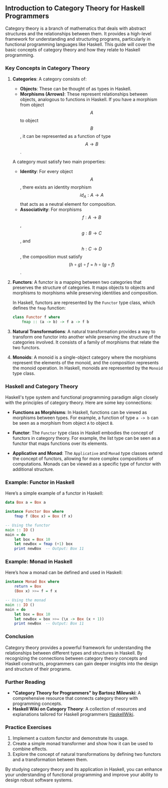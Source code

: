 ## Introduction to Category Theory for Haskell Programmers

Category theory is a branch of mathematics that deals with abstract structures and the relationships between them. It provides a high-level framework for understanding and structuring programs, particularly in functional programming languages like Haskell. This guide will cover the basic concepts of category theory and how they relate to Haskell programming.

### Key Concepts in Category Theory

1. **Categories**: A category consists of:
   - **Objects**: These can be thought of as types in Haskell.
   - **Morphisms (Arrows)**: These represent relationships between objects, analogous to functions in Haskell. If you have a morphism from object $$A$$ to object $$B$$, it can be represented as a function of type $$A \to B$$.

   A category must satisfy two main properties:
   - **Identity**: For every object $$A$$, there exists an identity morphism $$id_A: A \to A$$ that acts as a neutral element for composition.
   - **Associativity**: For morphisms $$f: A \to B$$, $$g: B \to C$$, and $$h: C \to D$$, the composition must satisfy $$(h \circ g) \circ f = h \circ (g \circ f)$$.

2. **Functors**: A functor is a mapping between two categories that preserves the structure of categories. It maps objects to objects and morphisms to morphisms while preserving identities and composition.

   In Haskell, functors are represented by the `Functor` type class, which defines the `fmap` function:

   ```haskell
   class Functor f where
       fmap :: (a -> b) -> f a -> f b
   ```

3. **Natural Transformations**: A natural transformation provides a way to transform one functor into another while preserving the structure of the categories involved. It consists of a family of morphisms that relate the two functors.

4. **Monoids**: A monoid is a single-object category where the morphisms represent the elements of the monoid, and the composition represents the monoid operation. In Haskell, monoids are represented by the `Monoid` type class.

### Haskell and Category Theory

Haskell's type system and functional programming paradigm align closely with the principles of category theory. Here are some key connections:

- **Functions as Morphisms**: In Haskell, functions can be viewed as morphisms between types. For example, a function of type `a -> b` can be seen as a morphism from object `A` to object `B`.

- **Functor**: The `Functor` type class in Haskell embodies the concept of functors in category theory. For example, the list type can be seen as a functor that maps functions over its elements.

- **Applicative and Monad**: The `Applicative` and `Monad` type classes extend the concept of functors, allowing for more complex compositions of computations. Monads can be viewed as a specific type of functor with additional structure.

### Example: Functor in Haskell

Here’s a simple example of a functor in Haskell:

```haskell
data Box a = Box a

instance Functor Box where
    fmap f (Box x) = Box (f x)

-- Using the functor
main :: IO ()
main = do
    let box = Box 10
    let newBox = fmap (+1) box
    print newBox  -- Output: Box 11
```

### Example: Monad in Haskell

Here’s how a monad can be defined and used in Haskell:

```haskell
instance Monad Box where
    return = Box
    (Box x) >>= f = f x

-- Using the monad
main :: IO ()
main = do
    let box = Box 10
    let newBox = box >>= (\x -> Box (x + 1))
    print newBox  -- Output: Box 11
```

### Conclusion

Category theory provides a powerful framework for understanding the relationships between different types and structures in Haskell. By recognizing the connections between category theory concepts and Haskell constructs, programmers can gain deeper insights into the design and structure of their programs.

### Further Reading

- **"Category Theory for Programmers" by Bartosz Milewski**: A comprehensive resource that connects category theory with programming concepts.
- **Haskell Wiki on Category Theory**: A collection of resources and explanations tailored for Haskell programmers [HaskellWiki](https://wiki.haskell.org/Category_theory).

### Practice Exercises

1. Implement a custom functor and demonstrate its usage.
2. Create a simple monad transformer and show how it can be used to combine effects.
3. Explore the concept of natural transformations by defining two functors and a transformation between them.

By studying category theory and its application in Haskell, you can enhance your understanding of functional programming and improve your ability to design robust software systems.
